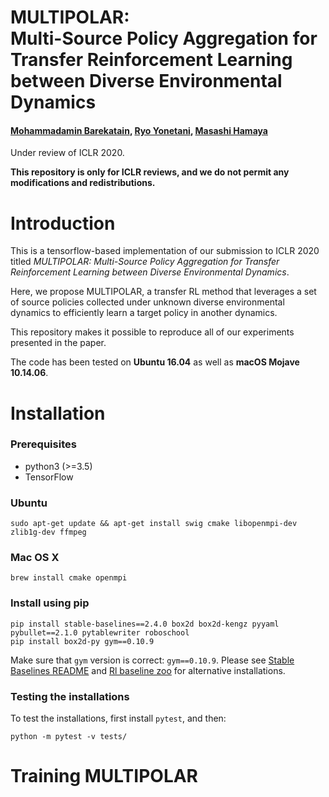 # MULTIPOLAR: <br/> Multi-Source Policy Aggregation for Transfer Reinforcement Learning between Diverse Environmental Dynamics
#### [Mohammadamin Barekatain](http://barekatain.me), [Ryo Yonetani](https://yonetaniryo.github.io), [Masashi Hamaya](https://sites.google.com/view/masashihamaya/home)

Under review of ICLR 2020.

**This repository is only for ICLR reviews, and we do not permit any modifications and redistributions.**


# Introduction

This is a tensorflow-based implementation of our submission to ICLR 2020 titled *MULTIPOLAR: Multi-Source Policy Aggregation for Transfer Reinforcement Learning between Diverse Environmental Dynamics*.

Here, we propose MULTIPOLAR, a transfer RL method that leverages a set of source policies collected under unknown 
diverse environmental dynamics to efficiently learn a target policy in another dynamics.

This repository makes it possible to reproduce all of our experiments presented in the paper.

The code has been tested on **Ubuntu 16.04** as well as **macOS Mojave 10.14.06**.


# Installation

### Prerequisites
*  python3 (>=3.5)
*  TensorFlow

### Ubuntu
```
sudo apt-get update && apt-get install swig cmake libopenmpi-dev zlib1g-dev ffmpeg
```
### Mac OS X

```
brew install cmake openmpi 
```

### Install using pip

```
pip install stable-baselines==2.4.0 box2d box2d-kengz pyyaml pybullet==2.1.0 pytablewriter roboschool
pip install box2d-py gym==0.10.9
```

Make sure that `gym` version is correct: `gym==0.10.9`. 
Please see [Stable Baselines README](https://github.com/hill-a/stable-baselines) 
and [Rl baseline zoo](https://github.com/araffin/rl-baselines-zoo) for alternative installations.


### Testing the installations

To test the installations, first install `pytest`, and then:
```
python -m pytest -v tests/
```


# Training MULTIPOLAR



